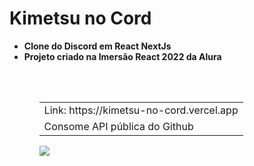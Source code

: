 # Kimetsu no Cord

<ul>
 <li><strong>Clone do Discord em React NextJs</strong></li>
 <li><strong>Projeto criado na Imersão React 2022 da Alura</strong></li>
<ul>
<br><br>
<table>
 <tr>
   <td>Link: https://kimetsu-no-cord.vercel.app</td>
 </tr>
 <tr>
  <td>Consome API pública do Github</td>
 </tr>
</table>
 
<img src="https://i.ibb.co/X3rxNYk/imagem-2022-02-15-003914.png">
